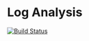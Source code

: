 # Log Analysis

[![Build Status](https://travis-ci.org/artyomboyko/log-analysis.svg?branch=master)](https://travis-ci.org/artyomboyko/log-analysis)